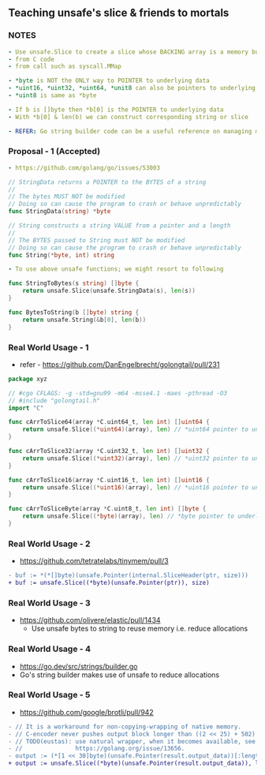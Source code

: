 ## Teaching unsafe's slice & friends to mortals

### NOTES
```yaml
- Use unsafe.Slice to create a slice whose BACKING array is a memory buffer returned
- from C code
- from call such as syscall.MMap
```

```yaml
- *byte is NOT the ONLY way to POINTER to underlying data
- *uint16, *uint32, *uint64, *unit8 can also be pointers to underlying data
- *uint8 is same as *byte
```

```yaml
- If b is []byte then *b[0] is the POINTER to underlying data
- With *b[0] & len(b) we can construct corresponding string or slice
```

```yaml
- REFER: Go string builder code can be a useful reference on managing memory allocations
```

### Proposal - 1 (Accepted)
```yaml
- https://github.com/golang/go/issues/53003
```

```go
// StringData returns a POINTER to the BYTES of a string
//
// The bytes MUST NOT be modified
// Doing so can cause the program to crash or behave unpredictably
func StringData(string) *byte

// String constructs a string VALUE from a pointer and a length
//
// The BYTES passed to String must NOT be modified
// Doing so can cause the program to crash or behave unpredictably
func String(*byte, int) string
```

```yaml
- To use above unsafe functions; we might resort to following
```

```go
func StringToBytes(s string) []byte {
    return unsafe.Slice(unsafe.StringData(s), len(s))
}

func BytesToString(b []byte) string {
    return unsafe.String(&b[0], len(b))
}
```

### Real World Usage - 1
- refer - https://github.com/DanEngelbrecht/golongtail/pull/231
```go
package xyz

// #cgo CFLAGS: -g -std=gnu99 -m64 -msse4.1 -maes -pthread -O3
// #include "golongtail.h"
import "C"

func cArrToSlice64(array *C.uint64_t, len int) []uint64 {
	return unsafe.Slice((*uint64)(array), len) // *uint64 pointer to underlying data
}

func cArrToSlice32(array *C.uint32_t, len int) []uint32 {
	return unsafe.Slice((*uint32)(array), len) // *uint32 pointer to underlying data
}

func cArrToSlice16(array *C.uint16_t, len int) []uint16 {
	return unsafe.Slice((*uint16)(array), len) // *uint16 pointer to underlying data
}

func cArrToSliceByte(array *C.uint8_t, len int) []byte {
	return unsafe.Slice((*byte)(array), len) // *byte pointer to underlying data
}
```

### Real World Usage - 2
- https://github.com/tetratelabs/tinymem/pull/3
```diff
- buf := *(*[]byte)(unsafe.Pointer(internal.SliceHeader(ptr, size)))
+ buf := unsafe.Slice((*byte)(unsafe.Pointer(ptr)), size) 
```

### Real World Usage - 3
- https://github.com/olivere/elastic/pull/1434
  - Use unsafe bytes to string to reuse memory i.e. reduce allocations

### Real World Usage - 4
- https://go.dev/src/strings/builder.go
- Go's string builder makes use of unsafe to reduce allocations

### Real World Usage - 5
- https://github.com/google/brotli/pull/942
```diff
- // It is a workaround for non-copying-wrapping of native memory.
- // C-encoder never pushes output block longer than ((2 << 25) + 502).
- // TODO(eustas): use natural wrapper, when it becomes available, see
- //               https://golang.org/issue/13656.
- output := (*[1 << 30]byte)(unsafe.Pointer(result.output_data))[:length:length]
+ output := unsafe.Slice((*byte)(unsafe.Pointer(result.output_data)), length)
```
